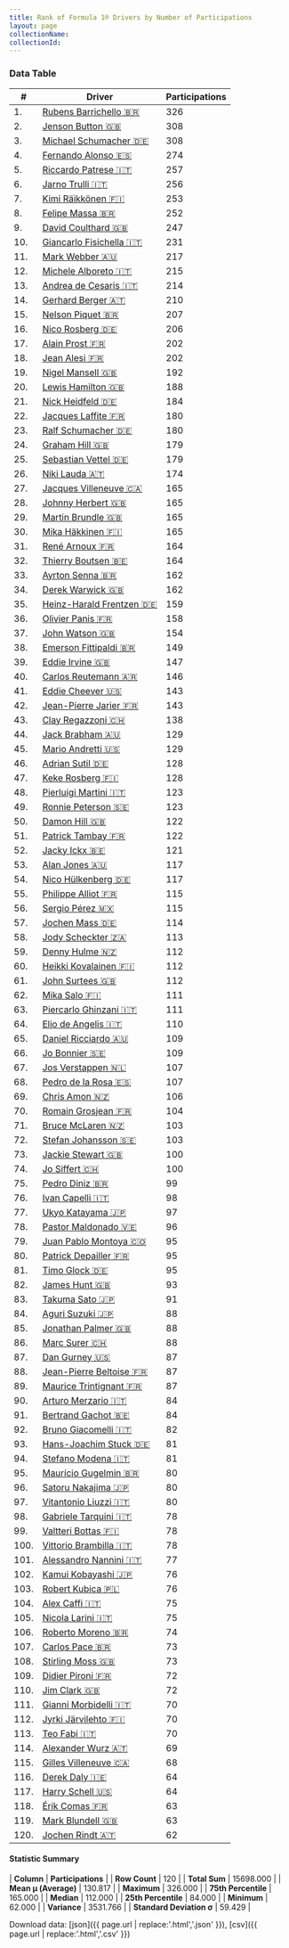 ```yaml
---
title: Rank of Formula 1® Drivers by Number of Participations
layout: page
collectionName: 
collectionId: 
---
```




<canvas id="chart" width="400" height="180"></canvas>
<script>
var data = {
    "datasets": [
        {
            "backgroundColor": [
                "#9C8E8D",
                "#9C8E8D",
                "#9C8E8D",
                "#9C8E8D",
                "#9C8E8D",
                "#9C8E8D",
                "#9C8E8D",
                "#9C8E8D",
                "#9C8E8D",
                "#9C8E8D",
                "#9C8E8D",
                "#9C8E8D",
                "#9C8E8D",
                "#9C8E8D",
                "#9C8E8D",
                "#9C8E8D",
                "#9C8E8D",
                "#9C8E8D",
                "#9C8E8D",
                "#9C8E8D",
                "#9C8E8D",
                "#9C8E8D",
                "#9C8E8D",
                "#9C8E8D",
                "#9C8E8D",
                "#9C8E8D",
                "#9C8E8D",
                "#9C8E8D",
                "#9C8E8D",
                "#9C8E8D",
                "#9C8E8D",
                "#9C8E8D",
                "#9C8E8D",
                "#9C8E8D",
                "#9C8E8D",
                "#9C8E8D",
                "#9C8E8D",
                "#9C8E8D",
                "#9C8E8D",
                "#9C8E8D",
                "#9C8E8D",
                "#9C8E8D",
                "#9C8E8D",
                "#9C8E8D",
                "#9C8E8D",
                "#9C8E8D",
                "#9C8E8D",
                "#9C8E8D",
                "#9C8E8D",
                "#9C8E8D",
                "#9C8E8D",
                "#9C8E8D",
                "#9C8E8D",
                "#9C8E8D",
                "#9C8E8D",
                "#9C8E8D",
                "#9C8E8D",
                "#9C8E8D",
                "#9C8E8D",
                "#9C8E8D",
                "#9C8E8D",
                "#9C8E8D",
                "#9C8E8D",
                "#9C8E8D",
                "#9C8E8D",
                "#9C8E8D",
                "#9C8E8D",
                "#9C8E8D",
                "#9C8E8D",
                "#9C8E8D",
                "#9C8E8D",
                "#9C8E8D",
                "#9C8E8D",
                "#9C8E8D",
                "#9C8E8D",
                "#9C8E8D",
                "#9C8E8D",
                "#9C8E8D",
                "#9C8E8D",
                "#9C8E8D",
                "#9C8E8D",
                "#9C8E8D",
                "#9C8E8D",
                "#9C8E8D",
                "#9C8E8D",
                "#9C8E8D",
                "#9C8E8D",
                "#9C8E8D",
                "#9C8E8D",
                "#9C8E8D",
                "#9C8E8D",
                "#9C8E8D",
                "#9C8E8D",
                "#9C8E8D",
                "#9C8E8D",
                "#9C8E8D",
                "#9C8E8D",
                "#9C8E8D",
                "#9C8E8D",
                "#9C8E8D",
                "#9C8E8D",
                "#9C8E8D",
                "#9C8E8D",
                "#9C8E8D",
                "#9C8E8D",
                "#9C8E8D",
                "#9C8E8D",
                "#9C8E8D",
                "#9C8E8D",
                "#9C8E8D",
                "#9C8E8D",
                "#9C8E8D",
                "#9C8E8D",
                "#9C8E8D",
                "#9C8E8D",
                "#9C8E8D",
                "#9C8E8D",
                "#9C8E8D",
                "#9C8E8D",
                "#9C8E8D"
            ],
            "borderColor": [
                "#1D181E",
                "#1D181E",
                "#1D181E",
                "#1D181E",
                "#1D181E",
                "#1D181E",
                "#1D181E",
                "#1D181E",
                "#1D181E",
                "#1D181E",
                "#1D181E",
                "#1D181E",
                "#1D181E",
                "#1D181E",
                "#1D181E",
                "#1D181E",
                "#1D181E",
                "#1D181E",
                "#1D181E",
                "#1D181E",
                "#1D181E",
                "#1D181E",
                "#1D181E",
                "#1D181E",
                "#1D181E",
                "#1D181E",
                "#1D181E",
                "#1D181E",
                "#1D181E",
                "#1D181E",
                "#1D181E",
                "#1D181E",
                "#1D181E",
                "#1D181E",
                "#1D181E",
                "#1D181E",
                "#1D181E",
                "#1D181E",
                "#1D181E",
                "#1D181E",
                "#1D181E",
                "#1D181E",
                "#1D181E",
                "#1D181E",
                "#1D181E",
                "#1D181E",
                "#1D181E",
                "#1D181E",
                "#1D181E",
                "#1D181E",
                "#1D181E",
                "#1D181E",
                "#1D181E",
                "#1D181E",
                "#1D181E",
                "#1D181E",
                "#1D181E",
                "#1D181E",
                "#1D181E",
                "#1D181E",
                "#1D181E",
                "#1D181E",
                "#1D181E",
                "#1D181E",
                "#1D181E",
                "#1D181E",
                "#1D181E",
                "#1D181E",
                "#1D181E",
                "#1D181E",
                "#1D181E",
                "#1D181E",
                "#1D181E",
                "#1D181E",
                "#1D181E",
                "#1D181E",
                "#1D181E",
                "#1D181E",
                "#1D181E",
                "#1D181E",
                "#1D181E",
                "#1D181E",
                "#1D181E",
                "#1D181E",
                "#1D181E",
                "#1D181E",
                "#1D181E",
                "#1D181E",
                "#1D181E",
                "#1D181E",
                "#1D181E",
                "#1D181E",
                "#1D181E",
                "#1D181E",
                "#1D181E",
                "#1D181E",
                "#1D181E",
                "#1D181E",
                "#1D181E",
                "#1D181E",
                "#1D181E",
                "#1D181E",
                "#1D181E",
                "#1D181E",
                "#1D181E",
                "#1D181E",
                "#1D181E",
                "#1D181E",
                "#1D181E",
                "#1D181E",
                "#1D181E",
                "#1D181E",
                "#1D181E",
                "#1D181E",
                "#1D181E",
                "#1D181E",
                "#1D181E",
                "#1D181E",
                "#1D181E",
                "#1D181E"
            ],
            "borderWidth": 1,
            "data": [
                326.0,
                308.0,
                308.0,
                274.0,
                257.0,
                256.0,
                253.0,
                252.0,
                247.0,
                231.0,
                217.0,
                215.0,
                214.0,
                210.0,
                207.0,
                206.0,
                202.0,
                202.0,
                192.0,
                188.0,
                184.0,
                180.0,
                180.0,
                179.0,
                179.0,
                174.0,
                165.0,
                165.0,
                165.0,
                165.0,
                164.0,
                164.0,
                162.0,
                162.0,
                159.0,
                158.0,
                154.0,
                149.0,
                147.0,
                146.0,
                143.0,
                143.0,
                138.0,
                129.0,
                129.0,
                128.0,
                128.0,
                123.0,
                123.0,
                122.0,
                122.0,
                121.0,
                117.0,
                117.0,
                115.0,
                115.0,
                114.0,
                113.0,
                112.0,
                112.0,
                112.0,
                111.0,
                111.0,
                110.0,
                109.0,
                109.0,
                107.0,
                107.0,
                106.0,
                104.0,
                103.0,
                103.0,
                100.0,
                100.0,
                99.0,
                98.0,
                97.0,
                96.0,
                95.0,
                95.0,
                95.0,
                93.0,
                91.0,
                88.0,
                88.0,
                88.0,
                87.0,
                87.0,
                87.0,
                84.0,
                84.0,
                82.0,
                81.0,
                81.0,
                80.0,
                80.0,
                80.0,
                78.0,
                78.0,
                78.0,
                77.0,
                76.0,
                76.0,
                75.0,
                75.0,
                74.0,
                73.0,
                73.0,
                72.0,
                72.0,
                70.0,
                70.0,
                70.0,
                69.0,
                68.0,
                64.0,
                64.0,
                63.0,
                63.0,
                62.0
            ],
            "label": "Participations"
        }
    ],
    "labels": [
        "Rubens Barrichello",
        "Jenson Button",
        "Michael Schumacher",
        "Fernando Alonso",
        "Riccardo Patrese",
        "Jarno Trulli",
        "Kimi Räikkönen",
        "Felipe Massa",
        "David Coulthard",
        "Giancarlo Fisichella",
        "Mark Webber",
        "Michele Alboreto",
        "Andrea de Cesaris",
        "Gerhard Berger",
        "Nelson Piquet",
        "Nico Rosberg",
        "Alain Prost",
        "Jean Alesi",
        "Nigel Mansell",
        "Lewis Hamilton",
        "Nick Heidfeld",
        "Jacques Laffite",
        "Ralf Schumacher",
        "Graham Hill",
        "Sebastian Vettel",
        "Niki Lauda",
        "Jacques Villeneuve",
        "Johnny Herbert",
        "Martin Brundle",
        "Mika Häkkinen",
        "René Arnoux",
        "Thierry Boutsen",
        "Ayrton Senna",
        "Derek Warwick",
        "Heinz-Harald Frentzen",
        "Olivier Panis",
        "John Watson",
        "Emerson Fittipaldi",
        "Eddie Irvine",
        "Carlos Reutemann",
        "Eddie Cheever",
        "Jean-Pierre Jarier",
        "Clay Regazzoni",
        "Jack Brabham",
        "Mario Andretti",
        "Adrian Sutil",
        "Keke Rosberg",
        "Pierluigi Martini",
        "Ronnie Peterson",
        "Damon Hill",
        "Patrick Tambay",
        "Jacky Ickx",
        "Alan Jones",
        "Nico Hülkenberg",
        "Philippe Alliot",
        "Sergio Pérez",
        "Jochen Mass",
        "Jody Scheckter",
        "Denny Hulme",
        "Heikki Kovalainen",
        "John Surtees",
        "Mika Salo",
        "Piercarlo Ghinzani",
        "Elio de Angelis",
        "Daniel Ricciardo",
        "Jo Bonnier",
        "Jos Verstappen",
        "Pedro de la Rosa",
        "Chris Amon",
        "Romain Grosjean",
        "Bruce McLaren",
        "Stefan Johansson",
        "Jackie Stewart",
        "Jo Siffert",
        "Pedro Diniz",
        "Ivan Capelli",
        "Ukyo Katayama",
        "Pastor Maldonado",
        "Juan Pablo Montoya",
        "Patrick Depailler",
        "Timo Glock",
        "James Hunt",
        "Takuma Sato",
        "Aguri Suzuki",
        "Jonathan Palmer",
        "Marc Surer",
        "Dan Gurney",
        "Jean-Pierre Beltoise",
        "Maurice Trintignant",
        "Arturo Merzario",
        "Bertrand Gachot",
        "Bruno Giacomelli",
        "Hans-Joachim Stuck",
        "Stefano Modena",
        "Maurício Gugelmin",
        "Satoru Nakajima",
        "Vitantonio Liuzzi",
        "Gabriele Tarquini",
        "Valtteri Bottas",
        "Vittorio Brambilla",
        "Alessandro Nannini",
        "Kamui Kobayashi",
        "Robert Kubica",
        "Alex Caffi",
        "Nicola Larini",
        "Roberto Moreno",
        "Carlos Pace",
        "Stirling Moss",
        "Didier Pironi",
        "Jim Clark",
        "Gianni Morbidelli",
        "Jyrki Järvilehto",
        "Teo Fabi",
        "Alexander Wurz",
        "Gilles Villeneuve",
        "Derek Daly",
        "Harry Schell",
        "Érik Comas",
        "Mark Blundell",
        "Jochen Rindt"
    ]
};
var options = {
  legend: {
    display: false
  },
  scales: {
    xAxes: [{
      ticks: {
        beginAtZero: true,
        maxRotation: 180,
        display: window.innerWidth > 800
      }
    }],
    yAxes: [{
      ticks: {
        beginAtZero: true
      }
    }]
  },
  onResize: function(chart, size) {
    chart.options.scales.xAxes[0].ticks.display = size.width > 800;
  }
};
var chart = new Chart("chart", {
    data: data,
    type: 'bar',
    options: options
});
</script>



### Data Table

| # | Driver | Participations |
|--|--|--|
| 1. | [Rubens Barrichello 🇧🇷](/f1/drivers/barrichello) | 326 |
| 2. | [Jenson Button 🇬🇧](/f1/drivers/button) | 308 |
| 3. | [Michael Schumacher 🇩🇪](/f1/drivers/michael_schumacher) | 308 |
| 4. | [Fernando Alonso 🇪🇸](/f1/drivers/alonso) | 274 |
| 5. | [Riccardo Patrese 🇮🇹](/f1/drivers/patrese) | 257 |
| 6. | [Jarno Trulli 🇮🇹](/f1/drivers/trulli) | 256 |
| 7. | [Kimi Räikkönen 🇫🇮](/f1/drivers/raikkonen) | 253 |
| 8. | [Felipe Massa 🇧🇷](/f1/drivers/massa) | 252 |
| 9. | [David Coulthard 🇬🇧](/f1/drivers/coulthard) | 247 |
| 10. | [Giancarlo Fisichella 🇮🇹](/f1/drivers/fisichella) | 231 |
| 11. | [Mark Webber 🇦🇺](/f1/drivers/webber) | 217 |
| 12. | [Michele Alboreto 🇮🇹](/f1/drivers/alboreto) | 215 |
| 13. | [Andrea de Cesaris 🇮🇹](/f1/drivers/cesaris) | 214 |
| 14. | [Gerhard Berger 🇦🇹](/f1/drivers/berger) | 210 |
| 15. | [Nelson Piquet 🇧🇷](/f1/drivers/piquet) | 207 |
| 16. | [Nico Rosberg 🇩🇪](/f1/drivers/rosberg) | 206 |
| 17. | [Alain Prost 🇫🇷](/f1/drivers/prost) | 202 |
| 18. | [Jean Alesi 🇫🇷](/f1/drivers/alesi) | 202 |
| 19. | [Nigel Mansell 🇬🇧](/f1/drivers/mansell) | 192 |
| 20. | [Lewis Hamilton 🇬🇧](/f1/drivers/hamilton) | 188 |
| 21. | [Nick Heidfeld 🇩🇪](/f1/drivers/heidfeld) | 184 |
| 22. | [Jacques Laffite 🇫🇷](/f1/drivers/laffite) | 180 |
| 23. | [Ralf Schumacher 🇩🇪](/f1/drivers/ralf_schumacher) | 180 |
| 24. | [Graham Hill 🇬🇧](/f1/drivers/hill) | 179 |
| 25. | [Sebastian Vettel 🇩🇪](/f1/drivers/vettel) | 179 |
| 26. | [Niki Lauda 🇦🇹](/f1/drivers/lauda) | 174 |
| 27. | [Jacques Villeneuve 🇨🇦](/f1/drivers/villeneuve) | 165 |
| 28. | [Johnny Herbert 🇬🇧](/f1/drivers/herbert) | 165 |
| 29. | [Martin Brundle 🇬🇧](/f1/drivers/brundle) | 165 |
| 30. | [Mika Häkkinen 🇫🇮](/f1/drivers/hakkinen) | 165 |
| 31. | [René Arnoux 🇫🇷](/f1/drivers/arnoux) | 164 |
| 32. | [Thierry Boutsen 🇧🇪](/f1/drivers/boutsen) | 164 |
| 33. | [Ayrton Senna 🇧🇷](/f1/drivers/senna) | 162 |
| 34. | [Derek Warwick 🇬🇧](/f1/drivers/warwick) | 162 |
| 35. | [Heinz-Harald Frentzen 🇩🇪](/f1/drivers/frentzen) | 159 |
| 36. | [Olivier Panis 🇫🇷](/f1/drivers/panis) | 158 |
| 37. | [John Watson 🇬🇧](/f1/drivers/watson) | 154 |
| 38. | [Emerson Fittipaldi 🇧🇷](/f1/drivers/emerson_fittipaldi) | 149 |
| 39. | [Eddie Irvine 🇬🇧](/f1/drivers/irvine) | 147 |
| 40. | [Carlos Reutemann 🇦🇷](/f1/drivers/reutemann) | 146 |
| 41. | [Eddie Cheever 🇺🇸](/f1/drivers/cheever) | 143 |
| 42. | [Jean-Pierre Jarier 🇫🇷](/f1/drivers/jarier) | 143 |
| 43. | [Clay Regazzoni 🇨🇭](/f1/drivers/regazzoni) | 138 |
| 44. | [Jack Brabham 🇦🇺](/f1/drivers/jack_brabham) | 129 |
| 45. | [Mario Andretti 🇺🇸](/f1/drivers/mario_andretti) | 129 |
| 46. | [Adrian Sutil 🇩🇪](/f1/drivers/sutil) | 128 |
| 47. | [Keke Rosberg 🇫🇮](/f1/drivers/keke_rosberg) | 128 |
| 48. | [Pierluigi Martini 🇮🇹](/f1/drivers/martini) | 123 |
| 49. | [Ronnie Peterson 🇸🇪](/f1/drivers/peterson) | 123 |
| 50. | [Damon Hill 🇬🇧](/f1/drivers/damon_hill) | 122 |
| 51. | [Patrick Tambay 🇫🇷](/f1/drivers/tambay) | 122 |
| 52. | [Jacky Ickx 🇧🇪](/f1/drivers/ickx) | 121 |
| 53. | [Alan Jones 🇦🇺](/f1/drivers/jones) | 117 |
| 54. | [Nico Hülkenberg 🇩🇪](/f1/drivers/hulkenberg) | 117 |
| 55. | [Philippe Alliot 🇫🇷](/f1/drivers/alliot) | 115 |
| 56. | [Sergio Pérez 🇲🇽](/f1/drivers/perez) | 115 |
| 57. | [Jochen Mass 🇩🇪](/f1/drivers/mass) | 114 |
| 58. | [Jody Scheckter 🇿🇦](/f1/drivers/scheckter) | 113 |
| 59. | [Denny Hulme 🇳🇿](/f1/drivers/hulme) | 112 |
| 60. | [Heikki Kovalainen 🇫🇮](/f1/drivers/kovalainen) | 112 |
| 61. | [John Surtees 🇬🇧](/f1/drivers/surtees) | 112 |
| 62. | [Mika Salo 🇫🇮](/f1/drivers/salo) | 111 |
| 63. | [Piercarlo Ghinzani 🇮🇹](/f1/drivers/ghinzani) | 111 |
| 64. | [Elio de Angelis 🇮🇹](/f1/drivers/angelis) | 110 |
| 65. | [Daniel Ricciardo 🇦🇺](/f1/drivers/ricciardo) | 109 |
| 66. | [Jo Bonnier 🇸🇪](/f1/drivers/bonnier) | 109 |
| 67. | [Jos Verstappen 🇳🇱](/f1/drivers/verstappen) | 107 |
| 68. | [Pedro de la Rosa 🇪🇸](/f1/drivers/rosa) | 107 |
| 69. | [Chris Amon 🇳🇿](/f1/drivers/amon) | 106 |
| 70. | [Romain Grosjean 🇫🇷](/f1/drivers/grosjean) | 104 |
| 71. | [Bruce McLaren 🇳🇿](/f1/drivers/mclaren) | 103 |
| 72. | [Stefan Johansson 🇸🇪](/f1/drivers/johansson) | 103 |
| 73. | [Jackie Stewart 🇬🇧](/f1/drivers/stewart) | 100 |
| 74. | [Jo Siffert 🇨🇭](/f1/drivers/siffert) | 100 |
| 75. | [Pedro Diniz 🇧🇷](/f1/drivers/diniz) | 99 |
| 76. | [Ivan Capelli 🇮🇹](/f1/drivers/capelli) | 98 |
| 77. | [Ukyo Katayama 🇯🇵](/f1/drivers/katayama) | 97 |
| 78. | [Pastor Maldonado 🇻🇪](/f1/drivers/maldonado) | 96 |
| 79. | [Juan Pablo Montoya 🇨🇴](/f1/drivers/montoya) | 95 |
| 80. | [Patrick Depailler 🇫🇷](/f1/drivers/depailler) | 95 |
| 81. | [Timo Glock 🇩🇪](/f1/drivers/glock) | 95 |
| 82. | [James Hunt 🇬🇧](/f1/drivers/hunt) | 93 |
| 83. | [Takuma Sato 🇯🇵](/f1/drivers/sato) | 91 |
| 84. | [Aguri Suzuki 🇯🇵](/f1/drivers/suzuki) | 88 |
| 85. | [Jonathan Palmer 🇬🇧](/f1/drivers/palmer) | 88 |
| 86. | [Marc Surer 🇨🇭](/f1/drivers/surer) | 88 |
| 87. | [Dan Gurney 🇺🇸](/f1/drivers/gurney) | 87 |
| 88. | [Jean-Pierre Beltoise 🇫🇷](/f1/drivers/beltoise) | 87 |
| 89. | [Maurice Trintignant 🇫🇷](/f1/drivers/trintignant) | 87 |
| 90. | [Arturo Merzario 🇮🇹](/f1/drivers/merzario) | 84 |
| 91. | [Bertrand Gachot 🇧🇪](/f1/drivers/gachot) | 84 |
| 92. | [Bruno Giacomelli 🇮🇹](/f1/drivers/giacomelli) | 82 |
| 93. | [Hans-Joachim Stuck 🇩🇪](/f1/drivers/stuck) | 81 |
| 94. | [Stefano Modena 🇮🇹](/f1/drivers/modena) | 81 |
| 95. | [Maurício Gugelmin 🇧🇷](/f1/drivers/gugelmin) | 80 |
| 96. | [Satoru Nakajima 🇯🇵](/f1/drivers/satoru_nakajima) | 80 |
| 97. | [Vitantonio Liuzzi 🇮🇹](/f1/drivers/liuzzi) | 80 |
| 98. | [Gabriele Tarquini 🇮🇹](/f1/drivers/tarquini) | 78 |
| 99. | [Valtteri Bottas 🇫🇮](/f1/drivers/bottas) | 78 |
| 100. | [Vittorio Brambilla 🇮🇹](/f1/drivers/brambilla) | 78 |
| 101. | [Alessandro Nannini 🇮🇹](/f1/drivers/nannini) | 77 |
| 102. | [Kamui Kobayashi 🇯🇵](/f1/drivers/kobayashi) | 76 |
| 103. | [Robert Kubica 🇵🇱](/f1/drivers/kubica) | 76 |
| 104. | [Alex Caffi 🇮🇹](/f1/drivers/caffi) | 75 |
| 105. | [Nicola Larini 🇮🇹](/f1/drivers/larini) | 75 |
| 106. | [Roberto Moreno 🇧🇷](/f1/drivers/moreno) | 74 |
| 107. | [Carlos Pace 🇧🇷](/f1/drivers/pace) | 73 |
| 108. | [Stirling Moss 🇬🇧](/f1/drivers/moss) | 73 |
| 109. | [Didier Pironi 🇫🇷](/f1/drivers/pironi) | 72 |
| 110. | [Jim Clark 🇬🇧](/f1/drivers/clark) | 72 |
| 111. | [Gianni Morbidelli 🇮🇹](/f1/drivers/morbidelli) | 70 |
| 112. | [Jyrki Järvilehto 🇫🇮](/f1/drivers/lehto) | 70 |
| 113. | [Teo Fabi 🇮🇹](/f1/drivers/fabi) | 70 |
| 114. | [Alexander Wurz 🇦🇹](/f1/drivers/wurz) | 69 |
| 115. | [Gilles Villeneuve 🇨🇦](/f1/drivers/gilles_villeneuve) | 68 |
| 116. | [Derek Daly 🇮🇪](/f1/drivers/daly) | 64 |
| 117. | [Harry Schell 🇺🇸](/f1/drivers/schell) | 64 |
| 118. | [Érik Comas 🇫🇷](/f1/drivers/comas) | 63 |
| 119. | [Mark Blundell 🇬🇧](/f1/drivers/blundell) | 63 |
| 120. | [Jochen Rindt 🇦🇹](/f1/drivers/rindt) | 62 |

#### Statistic Summary

| **Column** | **Participations** |
| **Row Count** | 120 |
| **Total Sum** | 15698.000 |
| **Mean μ (Average)** | 130.817 |
| **Maximum** | 326.000 |
| **75th Percentile** | 165.000 |
| **Median** | 112.000 |
| **25th Percentile** | 84.000 |
| **Minimum** | 62.000 |
| **Variance** | 3531.766 |
| **Standard Deviation σ** | 59.429 |

Download data: [json]({{ page.url | replace:'.html','.json' }}), [csv]({{ page.url | replace:'.html','.csv' }})
